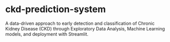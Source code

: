 # ckd-prediction-system
A data-driven approach to early detection and classification of Chronic Kidney Disease (CKD) through Exploratory Data Analysis, Machine Learning models, and deployment with Streamlit.
